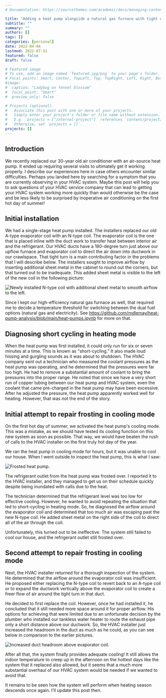 ```yaml
---
# Documentation: https://sourcethemes.com/academic/docs/managing-content/

title: "Adding a heat pump alongside a natural gas furnace with tight duct turns"
subtitle: ""
summary: ""
authors: []
tags: []
categories: [personal]
date: 2022-04-04
lastmod: 2022-07-31
featured: false
draft: false

# Featured image
# To use, add an image named `featured.jpg/png` to your page's folder.
# Focal points: Smart, Center, TopLeft, Top, TopRight, Left, Right, BottomLeft, Bottom, BottomRight.
#image:
#  caption: "Ladybug on fennel blossom"
#  focal_point: "Smart"
#  preview_only: false

# Projects (optional).
#   Associate this post with one or more of your projects.
#   Simply enter your project's folder or file name without extension.
#   E.g. `projects = ["internal-project"]` references `content/project/deep-learning/index.md`.
#   Otherwise, set `projects = []`.
projects: []
---
```

## Introduction

We recently replaced our 30-year old air conditioner with an air-source heat
pump. It ended up requiring several visits to ultimately get it working
properly. I describe our experiences here in case others encounter similar
difficulties. Perhaps you landed here by searching for a symptom that you are
currently observing in your HVAC system. Maybe this post will help you to ask
questions of your HVAC service company that can lead to getting your HVAC system
working more quickly than would otherwise be the case and be less likely to be
surprised by inoperative air conditioning on the first hot day of summer!

## Initial installation

We had a single-stage heat pump installed. The installers replaced our old
A-type evaporator coil with an N-type coil. The evaporator coil is the one that
is placed inline with the duct work to transfer heat between interior air and
the refrigerant. Our HVAC ducts have a 180-degree turn just above our upflow
furnace and evaporator coil to direct the air down into ductwork in our
crawlspace. That tight turn is a main contributing factor in the problems that I
will describe below. The installers sought to improve airflow by inserting
additional sheet metal in the cabinet to round out the corners, but that turned
out to be inadequate. This added sheet metal is visible to the left of the new
coil in the following picture:

![Newly installed N-type coil with additional sheet metal to smooth airflow to the left.](n-coil-install.png)

Since I kept our high-efficiency natural gas furnace as well, that required me to decide a temperature threshold for switching between the dual fuel options (natural gas and electricity). See https://github.com/mdlemay/heat-pump-analysis/blob/main/heat-pumps.ipynb for more on that.

## Diagnosing short cycling in heating mode

When the heat pump was first installed, it could only run for six or seven
minutes at a time. This is known as "short-cycling." It also made loud hissing
and gurgling sounds as it was about to shutdown. The HVAC company sent out a
technician who measured the coolant pressures as the heat pump was operating,
and he determined that the pressures were far too high. He had to remove a
substantial amount of coolant to bring the pressures into the proper range. He
noted that since we have a very short run of copper tubing between our heat pump
and HVAC system, even the coolant that came pre-charged in the heat pump may
have been excessive. After he adjusted the pressure, the heat pump apparently
worked well for heating. However, that was not the end of the story.

## Initial attempt to repair frosting in cooling mode

On the first hot day of summer, we activated the heat pump's cooling mode. This
was a mistake, as we should have tested its cooling function on this new system
as soon as possible. That way, we would have beaten the rush of calls to the
HVAC installer on the first truly hot day of the year.

We ran the heat pump in cooling mode for hours, but it was unable to cool our
house. When I went outside to inspect the heat pump, this is what I saw:

![Frosted heat pump.](frosted-heat-pump.jpg)

The refrigerant outlet from the heat pump was frosted over. I reported it to the
HVAC installer, and they managed to get us on their schedule quickly despite
being inundated with calls due to the heat.

The technician determined that the refrigerant level was too low for effective
cooling. However, he wanted to avoid repeating the situation that led to
short-cycling in heating mode. So, he diagnosed the airflow around the
evaporator coil and determined that too much air was escaping past the new
N-type coil. He added sheet metal on the right side of the coil to direct all of
the air through the coil.

Unfortunately, this turned out to be ineffective. The system still failed to
cool our house, and the refrigerant outlet still frosted over.

## Second attempt to repair frosting in cooling mode

Next, the HVAC installer returned for a thorough inspection of the system. He
determined that the airflow around the evaporator coil was insufficient. He
proposed either replacing the N-type coil to revert back to an A-type coil or to
expand the ductwork vertically above the evaporator coil to create a freer flow
of air around the tight turn in that duct.

He decided to first replace the coil. However, once he had installed it, he
concluded that it still needed more space around it for proper airflow. His
options for achieving that were limited due to an unfortunate decision by the
plumber who installed our tankless water heater to route the exhaust pipe only a
short distance above our ductwork. So, the HVAC installer just increased the
headroom in the duct as much as he could, as you can see below in comparison to
the earlier pictures.

![Increased duct headroom above evaporator coil.](increased-headroom.png)

After all that, the system finally provides adequate cooling! It still allows
the indoor temperature to creep up in the afternoon on the hottest days like the
system that it replaced also allowed, but it seems that a much more substantial
overhaul of our HVAC system would be needed if we wanted to avoid that.

It remains to be seen how the system will perform when heating season descends
once again. I'll update this post then.